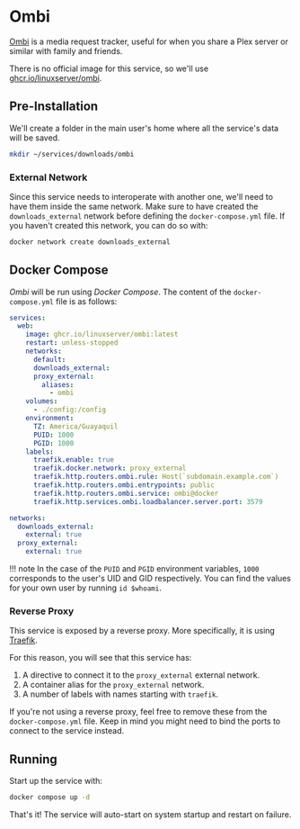 # Ombi

[Ombi](https://ombi.io/) is a media request tracker, useful for when you share a Plex server or similar with family and friends.

There is no official image for this service, so we'll use [ghcr.io/linuxserver/ombi](https://hub.docker.com/r/linuxserver/ombi).

## Pre-Installation

We'll create a folder in the main user's home where all the service's data will be saved.

```bash
mkdir ~/services/downloads/ombi
```

### External Network

Since this service needs to interoperate with another one, we'll need to have them inside the same network. Make sure to have created the `downloads_external` network before defining the `docker-compose.yml` file. If you haven't created this network, you can do so with:

```bash
docker network create downloads_external
```

## Docker Compose

*Ombi* will be run using *Docker Compose*. The content of the `docker-compose.yml` file is as follows:

```yaml
services:
  web:
    image: ghcr.io/linuxserver/ombi:latest
    restart: unless-stopped
    networks:
      default:
      downloads_external:
      proxy_external:
        aliases:
          - ombi
    volumes:
      - ./config:/config
    environment:
      TZ: America/Guayaquil
      PUID: 1000
      PGID: 1000
    labels:
      traefik.enable: true
      traefik.docker.network: proxy_external
      traefik.http.routers.ombi.rule: Host(`subdomain.example.com`)
      traefik.http.routers.ombi.entrypoints: public
      traefik.http.routers.ombi.service: ombi@docker
      traefik.http.services.ombi.loadbalancer.server.port: 3579

networks:
  downloads_external:
    external: true
  proxy_external:
    external: true
```

!!! note
    In the case of the `PUID` and `PGID` environment variables, `1000` corresponds to the user's UID and GID respectively. You can find the values for your own user by running `id $whoami`.

### Reverse Proxy

This service is exposed by a reverse proxy. More specifically, it is using [Traefik](../networking/traefik.md).

For this reason, you will see that this service has:

1. A directive to connect it to the `proxy_external` external network.
2. A container alias for the `proxy_external` network.
3. A number of labels with names starting with `traefik`.

If you're not using a reverse proxy, feel free to remove these from the `docker-compose.yml` file.
Keep in mind you might need to bind the ports to connect to the service instead.

## Running

Start up the service with:

```bash
docker compose up -d
```

That's it! The service will auto-start on system startup and restart on failure.

